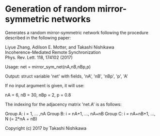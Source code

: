 # Generation of random mirror-symmetric networks

Generates a random mirror-symmetric network following the procedure
described in the following paper:

 Liyue Zhang, Adilson E. Motter, and Takashi Nishikawa  
 Incoherence-Mediated Remote Synchronization  
 Phys. Rev. Lett. 118, 174102 (2017)  

Usage: net = mirror_sym_net(nA,nB,nBp,p)

Output: struct variable 'net' with fields, 'nA', 'nB', 'nBp', 'p', 'A'

If no input argument is given, it will use:

  nA = 6, nB = 30, nBp = 2, p = 0.8

The indexing for the adjacency matrix 'net.A' is as follows:

  Group A: i = 1, ... ,nA
  Group B: i = nA+1, ..., nA+nB
  Group C: i = nA+nB+1, ..., N (= 2*nA + nB)

Copyright (c) 2017 by Takashi Nishikawa

